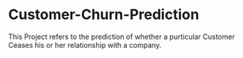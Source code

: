 # Customer-Churn-Prediction
This Project refers to the prediction of whether a purticular Customer Ceases his or her relationship with a company.
